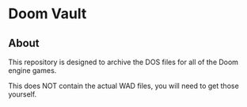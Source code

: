 # Doom Vault

## About
This repository is designed to archive the DOS files for all of the Doom engine games. 

This does NOT contain the actual WAD files, you will need to get those yourself.
